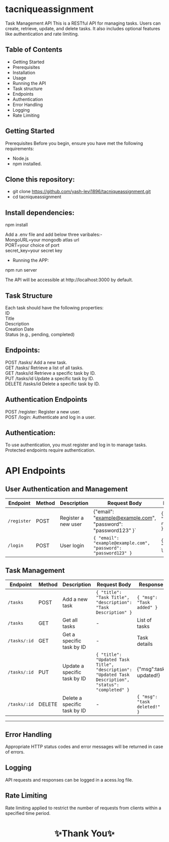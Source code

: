 # tacniqueassignment

Task Management API
This is a RESTful API for managing tasks. Users can create, retrieve, update, and delete tasks. It also includes optional features like authentication and rate limiting.

## Table of Contents
- Getting Started
- Prerequisites
- Installation
- Usage
- Running the API
- Task structure
- Endpoints
- Authentication
- Error Handling
- Logging
- Rate Limiting

## Getting Started
Prerequisites
Before you begin, ensure you have met the following requirements:
- Node.js
- npm installed.


## Clone this repository:

- git clone https://github.com/yash-levi1896/tacniqueassignment.git <br/>
- cd tacniqueassignment
## Install dependencies:

npm install <br/>

Add a .env file and add below three varibales:-<br/>
MongoURL=your mongodb atlas url <br/>
PORT=your choice of port<br/>
secret_key=your secret key<br/>
- Running the APP: <br/>

npm run server <br/>

The API will be accessible at http://localhost:3000 by default.
## Task Structure
Each task should have the following properties:<br/>
ID<br/>
Title<br/>
Description<br/>
Creation Date<br/>
Status (e.g., pending, completed)

## Endpoints:

POST /tasks/      Add a new task.<br/>
GET /tasks/       Retrieve a list of all tasks.<br/>
GET /tasks/id     Retrieve a specific task by ID.<br/>
PUT /tasks/id     Update a specific task by ID.<br/>
DELETE /tasks/id  Delete a specific task by ID.<br/>

## Authentication Endpoints 
POST /register: Register a new user.<br/>
POST /login: Authenticate and log in a user.<br/>
## Authentication:
To use authentication, you must register and log in to manage tasks. Protected endpoints require authentication.

# API Endpoints

## User Authentication and Management

| Endpoint    | Method | Description                     | Request Body                                                         | Response                          |
|-------------|--------|---------------------------------|----------------------------------------------------------------------|------------------------------------|
| `/register` | POST   | Register a new user             | {"email": "example@example.com", "password": "password123" }` | `{ "msg": "User registered" }` |
| `/login`    | POST   | User login                     | `{ "email": "example@example.com", "password": "password123" }`       | `{ "msg": "sucessfull login" }`    

## Task Management

| Endpoint       | Method | Description                      | Request Body                                                                             | Response                              |
|-----------------|--------|----------------------------------|------------------------------------------------------------------------------------------|----------------------------------------|
| `/tasks`       | POST   | Add a new task                   | `{ "title": "Task Title", "description": "Task Description" }`       | `{ "msg": "Task added" }` |
| `/tasks`       | GET    | Get all tasks                    | -                                                                                        | List of tasks                         |
| `/tasks/:id`   | GET    | Get a specific task by ID        | -                                                                                        | Task details                         |
| `/tasks/:id`   | PUT    | Update a specific task by ID     | `{ "title": "Updated Task Title", "description": "Updated Task Description", "status": "completed" }` | {"msg":task updated!}         |
| `/tasks/:id`   | DELETE | Delete a specific task by ID     | -                                                                                        | `{ "msg": "task deleted!" }` |

---

## Error Handling
Appropriate HTTP status codes and error messages will be returned in case of errors.
## Logging 
API requests and responses can be logged in a acess.log file.
## Rate Limiting 
Rate limiting  applied to restrict the number of requests from clients within a specified time period.
<h1 align="center">✨Thank You✨</h1>